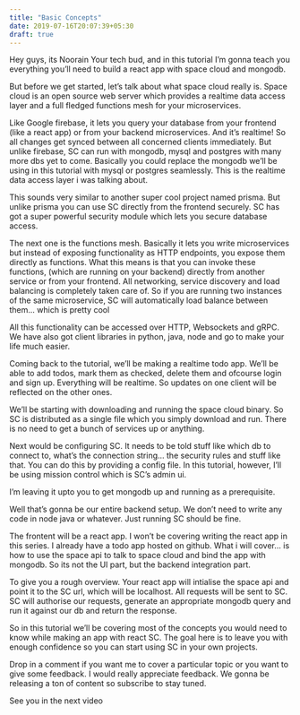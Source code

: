 ```yaml
---
title: "Basic Concepts"
date: 2019-07-16T20:07:39+05:30
draft: true
---
```


Hey guys, its Noorain Your tech bud, and in this tutorial I’m gonna teach you everything you’ll need to build a react app with space cloud and mongodb.

But before we get started, let’s talk about what space cloud really is. Space cloud is an open source web server which provides a realtime data access layer and a full fledged functions mesh for your microservices.

Like Google firebase, it lets you query your database from your frontend (like a react app) or from your backend microservices. And it’s realtime! So all changes get synced between all concerned clients immediately. But unlike firebase, SC can run with mongodb, mysql and postgres with many more dbs yet to come. Basically you could replace the mongodb we’ll be using in this tutorial with mysql or postgres seamlessly. This is the realtime data access layer i was talking about.

This sounds very similar to another super cool project named prisma. But unlike prisma you can use SC directly from the frontend securely. SC has got a super powerful security module which lets you secure database access.

The next one is the functions mesh. Basically it lets you write microservices but instead of exposing functionality as HTTP endpoints, you expose them directly as functions. What this means is that you can invoke these functions, (which are running on your backend) directly from another service or from your frontend. All networking, service discovery and load balancing is completely taken care of. So if you are running two instances of the same microservice, SC will automatically load balance between them... which is pretty cool

All this functionality can be accessed over HTTP, Websockets and gRPC. We have also got client libraries in python, java, node and go to make your life much easier.

Coming back to the tutorial, we’ll be making a realtime todo app. We’ll be able to add todos, mark them as checked, delete them and ofcourse login and sign up. Everything will be realtime. So updates on one client will be reflected on the other ones.

We’ll be starting with downloading and running the space cloud binary. So SC is distributed as a single file which you simply download and run. There is no need to get a bunch of services up or anything.

Next would be configuring SC. It needs to be told stuff like which db to connect to, what’s the connection string… the security rules and stuff like that. You can do this by providing a config file. In this tutorial, however, I’ll be using mission control which is SC’s admin ui.

I’m leaving it upto you to get mongodb up and running as a prerequisite.

Well that’s gonna be our entire backend setup. We don’t need to write any code in node java or whatever. Just running SC should be fine.

The frontent will be a react app. I won’t be covering writing the react app in this series. I already have a todo app hosted on github. What i will cover... is how to use the space api to talk to space cloud and bind the app with mongodb. So its not the UI part, but the backend integration part.

To give you a rough overview. Your react app will intialise the space api and point it to the SC url, which will be localhost. All requests will be sent to SC. SC will authorise our requests, generate an appropriate mongodb query and run it against our db and return the response.

So in this tutorial we’ll be covering most of the concepts you would need to know while making an app with react SC. The goal here is to leave you with enough confidence so you can start using SC in your own projects.

Drop in a comment if you want me to cover a particular topic or you want to give some feedback. I would really appreciate feedback. We gonna be releasing a ton of content so subscribe to stay tuned.

See you in the next video

